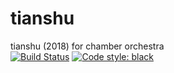 # tianshu
tianshu (2018) for chamber orchestra<br/>
[![Build Status](https://travis-ci.org/GregoryREvans/tianshu.svg?branch=master)](https://travis-ci.org/GregoryREvans/tianshu) [![Code style: black](https://img.shields.io/badge/code%20style-black-000000.svg)](https://github.com/python/black)
